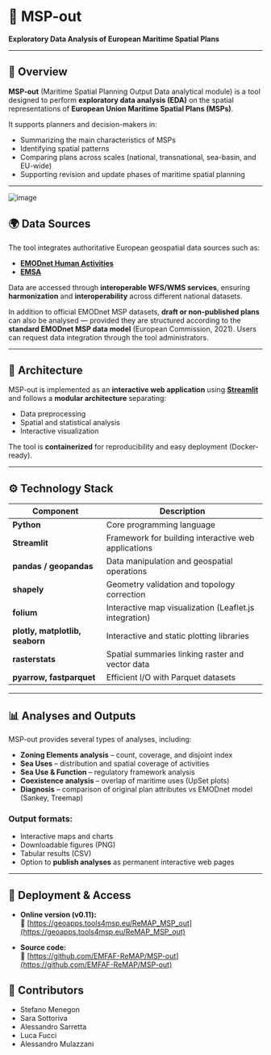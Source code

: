 # 🧭 MSP-out  
**Exploratory Data Analysis of European Maritime Spatial Plans**

---

## 📘 Overview
**MSP-out** (Maritime Spatial Planning Output Data analytical module) is a tool designed to perform **exploratory data analysis (EDA)** on the spatial representations of **European Union Maritime Spatial Plans (MSPs)**.  

It supports planners and decision-makers in:
- Summarizing the main characteristics of MSPs  
- Identifying spatial patterns  
- Comparing plans across scales (national, transnational, sea-basin, and EU-wide)  
- Supporting revision and update phases of maritime spatial planning

---

![image](https://github.com/user-attachments/assets/a7dfb627-f373-4856-9908-27c821d76c28)


## 🌍 Data Sources
The tool integrates authoritative European geospatial data sources such as:
- [**EMODnet Human Activities**](https://emodnet.ec.europa.eu/en/human-activities)
- [**EMSA**](https://emsa.europa.eu/)

Data are accessed through **interoperable WFS/WMS services**, ensuring **harmonization** and **interoperability** across different national datasets.  

In addition to official EMODnet MSP datasets, **draft or non-published plans** can also be analysed — provided they are structured according to the **standard EMODnet MSP data model** (European Commission, 2021). Users can request data integration through the tool administrators.

---

## 🧩 Architecture
MSP-out is implemented as an **interactive web application** using **[Streamlit](https://streamlit.io/)** and follows a **modular architecture** separating:
- Data preprocessing  
- Spatial and statistical analysis  
- Interactive visualization  

The tool is **containerized** for reproducibility and easy deployment (Docker-ready).

---

## ⚙️ Technology Stack

| Component | Description |
|------------|-------------|
| **Python** | Core programming language |
| **Streamlit** | Framework for building interactive web applications |
| **pandas / geopandas** | Data manipulation and geospatial operations |
| **shapely** | Geometry validation and topology correction |
| **folium** | Interactive map visualization (Leaflet.js integration) |
| **plotly, matplotlib, seaborn** | Interactive and static plotting libraries |
| **rasterstats** | Spatial summaries linking raster and vector data |
| **pyarrow, fastparquet** | Efficient I/O with Parquet datasets |

---

## 📊 Analyses and Outputs
MSP-out provides several types of analyses, including:
- **Zoning Elements analysis** – count, coverage, and disjoint index  
- **Sea Uses** – distribution and spatial coverage of activities  
- **Sea Use & Function** – regulatory framework analysis  
- **Coexistence analysis** – overlap of maritime uses (UpSet plots)  
- **Diagnosis** – comparison of original plan attributes vs EMODnet model (Sankey, Treemap)

### Output formats:
- Interactive maps and charts  
- Downloadable figures (PNG)  
- Tabular results (CSV)  
- Option to **publish analyses** as permanent interactive web pages  

---

## 🚀 Deployment & Access
- **Online version (v0.11):**  
  🔗 [https://geoapps.tools4msp.eu/ReMAP_MSP_out](https://geoapps.tools4msp.eu/ReMAP_MSP_out)

- **Source code:**  
  🔗 [https://github.com/EMFAF-ReMAP/MSP-out](https://github.com/EMFAF-ReMAP/MSP-out)


## 👥 Contributors
- Stefano Menegon
- Sara Sottoriva
- Alessandro Sarretta
- Luca Fucci
- Alessandro Mulazzani

